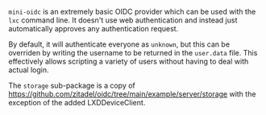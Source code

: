`mini-oidc` is an extremely basic OIDC provider which can be used with the `lxc` command line.
It doesn't use web authentication and instead just automatically approves any authentication request.

By default, it will authenticate everyone as `unknown`, but this can be overriden by writing the username to be returned in the `user.data` file.
This effectively allows scripting a variety of users without having to deal with actual login.

The `storage` sub-package is a copy of https://github.com/zitadel/oidc/tree/main/example/server/storage with the exception of the added LXDDeviceClient.
